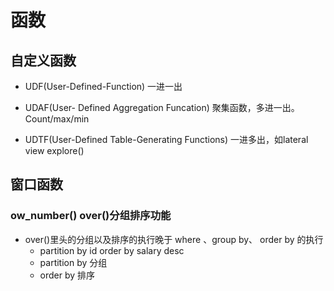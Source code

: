 # 函数

## 自定义函数
- UDF(User-Defined-Function) 一进一出

- UDAF(User- Defined Aggregation Funcation) 聚集函数，多进一出。Count/max/min

- UDTF(User-Defined Table-Generating Functions)  一进多出，如lateral view explore()


## 窗口函数

### ow_number() over()分组排序功能
- over()里头的分组以及排序的执行晚于 where 、group by、  order by 的执行
  - partition by id order by salary desc
  - partition by 分组
  - order by 排序
